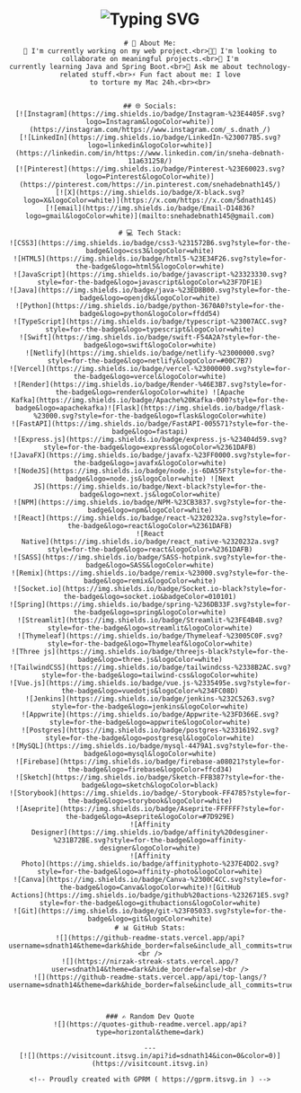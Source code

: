 <div align="center">
    <h1><img src="https://readme-typing-svg.herokuapp.com?font=Jetbrains+mono&size=40&duration=3000&color=33FF33&center=true&vCenter=true&width=435&lines=Hey..+I'm+S.DNATH;This+is..;..my+Github..;"
            alt="Typing SVG" /></h1>

    # 💫 About Me:
    🔭 I'm currently working on my web project.<br>👩‍💻 I'm looking to collaborate on meaningful projects.<br>🌱 I'm
    currently learning Java and Spring Boot.<br>💬 Ask me about technology-related stuff.<br>⚡ Fun fact about me: I love
    to torture my Mac 24h.<br><br>


    ## 🌐 Socials:
    [![Instagram](https://img.shields.io/badge/Instagram-%23E4405F.svg?logo=Instagram&logoColor=white)](https://instagram.com/https://www.instagram.com/_s.dnath_/)
    [![LinkedIn](https://img.shields.io/badge/LinkedIn-%230077B5.svg?logo=linkedin&logoColor=white)](https://linkedin.com/in/https://www.linkedin.com/in/sneha-debnath-11a631258/)
    [![Pinterest](https://img.shields.io/badge/Pinterest-%23E60023.svg?logo=Pinterest&logoColor=white)](https://pinterest.com/https://in.pinterest.com/snehadebnath145/)
    [![X](https://img.shields.io/badge/X-black.svg?logo=X&logoColor=white)](https://x.com/https://x.com/Sdnath14S)
    [![email](https://img.shields.io/badge/Email-D14836?logo=gmail&logoColor=white)](mailto:snehadebnath145@gmail.com)

    # 💻 Tech Stack:
    ![CSS3](https://img.shields.io/badge/css3-%231572B6.svg?style=for-the-badge&logo=css3&logoColor=white)
    ![HTML5](https://img.shields.io/badge/html5-%23E34F26.svg?style=for-the-badge&logo=html5&logoColor=white)
    ![JavaScript](https://img.shields.io/badge/javascript-%23323330.svg?style=for-the-badge&logo=javascript&logoColor=%23F7DF1E)
    ![Java](https://img.shields.io/badge/java-%23ED8B00.svg?style=for-the-badge&logo=openjdk&logoColor=white)
    ![Python](https://img.shields.io/badge/python-3670A0?style=for-the-badge&logo=python&logoColor=ffdd54)
    ![TypeScript](https://img.shields.io/badge/typescript-%23007ACC.svg?style=for-the-badge&logo=typescript&logoColor=white)
    ![Swift](https://img.shields.io/badge/swift-F54A2A?style=for-the-badge&logo=swift&logoColor=white)
    ![Netlify](https://img.shields.io/badge/netlify-%23000000.svg?style=for-the-badge&logo=netlify&logoColor=#00C7B7)
    ![Vercel](https://img.shields.io/badge/vercel-%23000000.svg?style=for-the-badge&logo=vercel&logoColor=white)
    ![Render](https://img.shields.io/badge/Render-%46E3B7.svg?style=for-the-badge&logo=render&logoColor=white) ![Apache
    Kafka](https://img.shields.io/badge/Apache%20Kafka-000?style=for-the-badge&logo=apachekafka)![Flask](https://img.shields.io/badge/flask-%23000.svg?style=for-the-badge&logo=flask&logoColor=white)
    ![FastAPI](https://img.shields.io/badge/FastAPI-005571?style=for-the-badge&logo=fastapi)
    ![Express.js](https://img.shields.io/badge/express.js-%23404d59.svg?style=for-the-badge&logo=express&logoColor=%2361DAFB)
    ![JavaFX](https://img.shields.io/badge/javafx-%23FF0000.svg?style=for-the-badge&logo=javafx&logoColor=white)
    ![NodeJS](https://img.shields.io/badge/node.js-6DA55F?style=for-the-badge&logo=node.js&logoColor=white) ![Next
    JS](https://img.shields.io/badge/Next-black?style=for-the-badge&logo=next.js&logoColor=white)
    ![NPM](https://img.shields.io/badge/NPM-%23CB3837.svg?style=for-the-badge&logo=npm&logoColor=white)
    ![React](https://img.shields.io/badge/react-%2320232a.svg?style=for-the-badge&logo=react&logoColor=%2361DAFB)
    ![React
    Native](https://img.shields.io/badge/react_native-%2320232a.svg?style=for-the-badge&logo=react&logoColor=%2361DAFB)
    ![SASS](https://img.shields.io/badge/SASS-hotpink.svg?style=for-the-badge&logo=SASS&logoColor=white)
    ![Remix](https://img.shields.io/badge/remix-%23000.svg?style=for-the-badge&logo=remix&logoColor=white)
    ![Socket.io](https://img.shields.io/badge/Socket.io-black?style=for-the-badge&logo=socket.io&badgeColor=010101)
    ![Spring](https://img.shields.io/badge/spring-%236DB33F.svg?style=for-the-badge&logo=spring&logoColor=white)
    ![Streamlit](https://img.shields.io/badge/Streamlit-%23FE4B4B.svg?style=for-the-badge&logo=streamlit&logoColor=white)
    ![Thymeleaf](https://img.shields.io/badge/Thymeleaf-%23005C0F.svg?style=for-the-badge&logo=Thymeleaf&logoColor=white)
    ![Three js](https://img.shields.io/badge/threejs-black?style=for-the-badge&logo=three.js&logoColor=white)
    ![TailwindCSS](https://img.shields.io/badge/tailwindcss-%2338B2AC.svg?style=for-the-badge&logo=tailwind-css&logoColor=white)
    ![Vue.js](https://img.shields.io/badge/vue.js-%2335495e.svg?style=for-the-badge&logo=vuedotjs&logoColor=%234FC08D)
    ![Jenkins](https://img.shields.io/badge/jenkins-%232C5263.svg?style=for-the-badge&logo=jenkins&logoColor=white)
    ![Appwrite](https://img.shields.io/badge/Appwrite-%23FD366E.svg?style=for-the-badge&logo=appwrite&logoColor=white)
    ![Postgres](https://img.shields.io/badge/postgres-%23316192.svg?style=for-the-badge&logo=postgresql&logoColor=white)
    ![MySQL](https://img.shields.io/badge/mysql-4479A1.svg?style=for-the-badge&logo=mysql&logoColor=white)
    ![Firebase](https://img.shields.io/badge/firebase-a08021?style=for-the-badge&logo=firebase&logoColor=ffcd34)
    ![Sketch](https://img.shields.io/badge/Sketch-FFB387?style=for-the-badge&logo=sketch&logoColor=black)
    ![Storybook](https://img.shields.io/badge/-Storybook-FF4785?style=for-the-badge&logo=storybook&logoColor=white)
    ![Aseprite](https://img.shields.io/badge/Aseprite-FFFFFF?style=for-the-badge&logo=Aseprite&logoColor=#7D929E)
    ![Affinity
    Designer](https://img.shields.io/badge/affinity%20desginer-%231B72BE.svg?style=for-the-badge&logo=affinity-designer&logoColor=white)
    ![Affinity
    Photo](https://img.shields.io/badge/affinityphoto-%237E4DD2.svg?style=for-the-badge&logo=affinity-photo&logoColor=white)
    ![Canva](https://img.shields.io/badge/Canva-%2300C4CC.svg?style=for-the-badge&logo=Canva&logoColor=white)![GitHub
    Actions](https://img.shields.io/badge/github%20actions-%232671E5.svg?style=for-the-badge&logo=githubactions&logoColor=white)
    ![Git](https://img.shields.io/badge/git-%23F05033.svg?style=for-the-badge&logo=git&logoColor=white)
    # 📊 GitHub Stats:
    ![](https://github-readme-stats.vercel.app/api?username=sdnath14&theme=dark&hide_border=false&include_all_commits=true&count_private=false)<br />
    ![](https://nirzak-streak-stats.vercel.app/?user=sdnath14&theme=dark&hide_border=false)<br />
    ![](https://github-readme-stats.vercel.app/api/top-langs/?username=sdnath14&theme=dark&hide_border=false&include_all_commits=true&count_private=false&layout=compact)



    ### ✍️ Random Dev Quote
    ![](https://quotes-github-readme.vercel.app/api?type=horizontal&theme=dark)

    ---
    [![](https://visitcount.itsvg.in/api?id=sdnath14&icon=0&color=0)](https://visitcount.itsvg.in)

    <!-- Proudly created with GPRM ( https://gprm.itsvg.in ) -->
